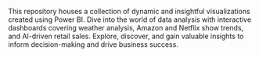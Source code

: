  This repository houses a collection of dynamic and insightful visualizations created using Power BI. Dive into the world of data analysis with interactive dashboards covering weather analysis, Amazon and Netflix show trends, and AI-driven retail sales. Explore, discover, and gain valuable insights to inform decision-making and drive business success. 
